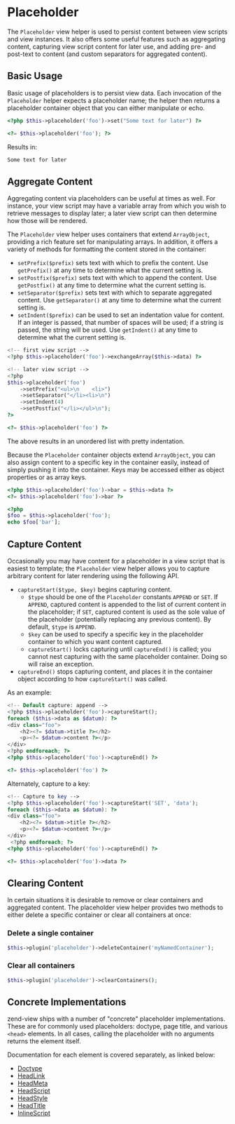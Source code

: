 # Placeholder

The `Placeholder` view helper is used to persist content between view scripts
and view instances. It also offers some useful features such as aggregating
content, capturing view script content for later use, and adding pre- and
post-text to content (and custom separators for aggregated content).

## Basic Usage

Basic usage of placeholders is to persist view data. Each invocation of the
`Placeholder` helper expects a placeholder name; the helper then returns a
placeholder container object that you can either manipulate or echo.

```php
<?php $this->placeholder('foo')->set("Some text for later") ?>

<?= $this->placeholder('foo'); ?>
```

Results in:

```html
Some text for later
```

## Aggregate Content

Aggregating content via placeholders can be useful at times as well. For
instance, your view script may have a variable array from which you wish to
retrieve messages to display later; a later view script can then determine how
those will be rendered.

The `Placeholder` view helper uses containers that extend `ArrayObject`,
providing a rich feature set for manipulating arrays. In addition, it offers a
variety of methods for formatting the content stored in the container:

- `setPrefix($prefix)` sets text with which to prefix the content. Use
  `getPrefix()` at any time to determine what the current setting is.
- `setPostfix($prefix)` sets text with which to append the content. Use
  `getPostfix()` at any time to determine what the current setting is.
- `setSeparator($prefix)` sets text with which to separate aggregated content.
  Use `getSeparator()` at any time to determine what the current setting is.
- `setIndent($prefix)` can be used to set an indentation value for content. If
  an integer is passed, that number of spaces will be used; if a string is
  passed, the string will be used. Use `getIndent()` at any time to determine
  what the current setting is.

```php
<!-- first view script -->
<?php $this->placeholder('foo')->exchangeArray($this->data) ?>
```

```php
<!-- later view script -->
<?php
$this->placeholder('foo')
    ->setPrefix("<ul>\n    <li>")
    ->setSeparator("</li><li>\n")
    ->setIndent(4)
    ->setPostfix("</li></ul>\n");
?>

<?= $this->placeholder('foo') ?>
```

The above results in an unordered list with pretty indentation.

Because the `Placeholder` container objects extend `ArrayObject`, you can also
assign content to a specific key in the container easily, instead of simply
pushing it into the container. Keys may be accessed either as object properties
or as array keys.

```php
<?php $this->placeholder('foo')->bar = $this->data ?>
<?= $this->placeholder('foo')->bar ?>

<?php
$foo = $this->placeholder('foo');
echo $foo['bar'];
```

## Capture Content

Occasionally you may have content for a placeholder in a view script that is
easiest to template; the `Placeholder` view helper allows you to capture
arbitrary content for later rendering using the following API.

- `captureStart($type, $key)` begins capturing content.
  - `$type` should be one of the `Placeholder` constants `APPEND` or `SET`. If
    `APPEND`, captured content is appended to the list of current content in the
    placeholder; if `SET`, captured content is used as the sole value of the
    placeholder (potentially replacing any previous content). By default,
    `$type` is `APPEND`.
  - `$key` can be used to specify a specific key in the placeholder container to
    which you want content captured.
  - `captureStart()` locks capturing until `captureEnd()` is called; you cannot
    nest capturing with the same placeholder container. Doing so will raise an
    exception.
- `captureEnd()` stops capturing content, and places it in the container object
  according to how `captureStart()` was called.

As an example:

```php
<!-- Default capture: append -->
<?php $this->placeholder('foo')->captureStart();
foreach ($this->data as $datum): ?>
<div class="foo">
    <h2><?= $datum->title ?></h2>
    <p><?= $datum->content ?></p>
</div>
<?php endforeach; ?>
<?php $this->placeholder('foo')->captureEnd() ?>

<?= $this->placeholder('foo') ?>
```

Alternately, capture to a key:

```php
<!-- Capture to key -->
<?php $this->placeholder('foo')->captureStart('SET', 'data');
foreach ($this->data as $datum): ?>
<div class="foo">
    <h2><?= $datum->title ?></h2>
    <p><?= $datum->content ?></p>
</div>
 <?php endforeach; ?>
<?php $this->placeholder('foo')->captureEnd() ?>

<?= $this->placeholder('foo')->data ?>
```

## Clearing Content

In certain situations it is desirable to remove or clear containers and aggregated content. The placeholder view helper
provides two methods to either delete a specific container or clear all containers at once:

### Delete a single container
```php
$this->plugin('placeholder')->deleteContainer('myNamedContainer');
```

### Clear all containers
```php
$this->plugin('placeholder')->clearContainers();
```

## Concrete Implementations

zend-view ships with a number of "concrete" placeholder implementations. These
are for commonly used placeholders: doctype, page title, and various `<head>`
elements. In all cases, calling the placeholder with no arguments returns the
element itself.

Documentation for each element is covered separately, as linked below:

- [Doctype](doctype.md)
- [HeadLink](head-link.md)
- [HeadMeta](head-meta.md)
- [HeadScript](head-script.md)
- [HeadStyle](head-style.md)
- [HeadTitle](head-title.md)
- [InlineScript](inline-script.md)
